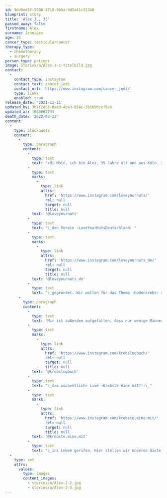 ```yaml
---
id: 9dd0ed3f-5808-4719-9b5a-9d5a41c31340
blueprint: story
title: 'Alex J., 35'
passed_away: false
firstname: Alex
surname: Jenniges
age: 35
cancer_type: testicularcancer
therapy_type:
  - chemotherapy
  - surgery
person_type: patient
image: stories/a/Alex-J-1-Titelbild.jpg
contact:
  -
    contact_type: instagram
    contact_text: cancer_jedi
    contact_url: 'https://www.instagram.com/cancer_jedi/'
    type: links
    enabled: true
release_date: '2021-11-11'
updated_by: 3b7f2d63-0aed-4ba3-824c-3b1650cef8a6
updated_at: 1648062733
death_date: '2022-03-23'
content:
  -
    type: blockquote
    content:
      -
        type: paragraph
        content:
          -
            type: text
            text: "»Hi Moin, ich bin Alex, 35 Jahre alt und aus Köln. 2016 hat sich bei mir die Diagnose Hodenkrebs eingeschlichen und mein Leben mal so richtig auf den Kopf gestellt. Nach Hodenentfernung, Chemotherapie, Metastasen, einer – wegen falscher Behandlung – abgebrochenen Reha und einer Berg und Talfahrt die sich gewaschen hat, bin ich nach fünf Jahren Remission seit Kurzem auch auf großer Mission: Da ich damals nicht den leisesten Schimmer hatte, dass ich mit eigenem Abtasten den Verlauf hätte mildern können und somit selbst meiner Gesundheit – in diesem Fall dem häufigsten Krebs bei Männern zwischen 15 und 45 Jahren – vorbeugen können, habe ich in Zusammenarbeit mit\_"
          -
            type: text
            marks:
              -
                type: link
                attrs:
                  href: 'https://www.instagram.com/loveyournuts/'
                  rel: null
                  target: null
                  title: null
            text: '@loveyournuts'
          -
            type: text
            text: "\_den Verein ›LoveYourNutsDeutschland‹ "
          -
            type: text
            marks:
              -
                type: link
                attrs:
                  href: 'https://www.instagram.com/loveyournuts_de/'
                  rel: null
                  target: null
                  title: null
            text: '@loveyournuts_de'
          -
            type: text
            text: "\_gegründet. Wir wollen für das Thema ›Hodenkrebs‹ sensibilisieren und junge Männer auf eigene Vorsorge aufmerksam machen."
      -
        type: paragraph
        content:
          -
            type: text
            text: 'Mir ist außerdem aufgefallen, dass nur wenige Männer über Krebs oder allgemein über Gesundheit sprechen – zumindest nicht, wenn es sie selbst betrifft. Daher habe ich mit Darmi '
          -
            type: text
            marks:
              -
                type: link
                attrs:
                  href: 'https://www.instagram.com/krebslogbuch/'
                  rel: null
                  target: null
                  title: null
            text: '@krebslogbuch'
          -
            type: text
            text: "\_das wöchentliche Live ›Krebste eine mit?!‹\_"
          -
            type: text
            marks:
              -
                type: link
                attrs:
                  href: 'https://www.instagram.com/krebste.eine.mit/'
                  rel: null
                  target: null
                  title: null
            text: '@krebste.eine.mit'
          -
            type: text
            text: "\_ins Leben gerufen. Hier stellen wir unseren Gäste unverblümt Fragen zu Ihrer Krebserkrankung, auf dem Weg, die Weltherrschaft an uns zu reißen 😜«"
  -
    type: set
    attrs:
      values:
        type: images
        content_images:
          - stories/a/Alex-J-2.jpg
          - stories/a/Alex-J-3.jpg
---
```


